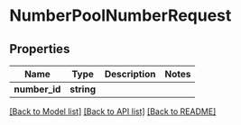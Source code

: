 # NumberPoolNumberRequest

## Properties
Name | Type | Description | Notes
------------ | ------------- | ------------- | -------------
**number_id** | **string** |  | 

[[Back to Model list]](../README.md#documentation-for-models) [[Back to API list]](../README.md#documentation-for-api-endpoints) [[Back to README]](../README.md)


